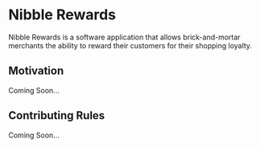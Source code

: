 # Nibble Rewards

Nibble Rewards is a software application that allows brick-and-mortar merchants the ability to reward their customers for their shopping loyalty.

## Motivation

Coming Soon...

## Contributing Rules

Coming Soon...
